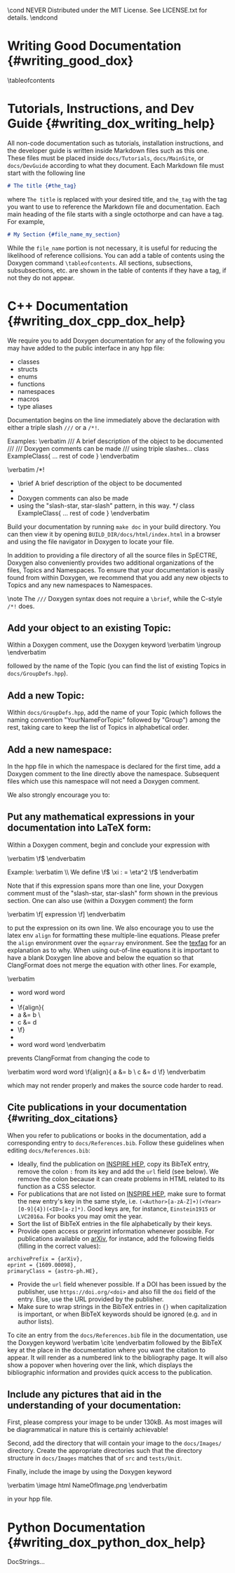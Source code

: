 \cond NEVER
Distributed under the MIT License.
See LICENSE.txt for details.
\endcond
# Writing Good Documentation {#writing_good_dox}

\tableofcontents

# Tutorials, Instructions, and Dev Guide {#writing_dox_writing_help}

All non-code documentation such as tutorials, installation instructions, and
the developer guide is written inside Markdown files such as this one. These
files must be placed inside `docs/Tutorials`, `docs/MainSite`, or
`docs/DevGuide` according to what they document. Each Markdown file must start
with the following line

``` markdown
# The title {#the_tag}
```

where `The title` is replaced with your desired title, and `the_tag` with the
tag you want to use to reference the Markdown file and documentation. Each
main heading of the file starts with a single octothorpe
and can have a tag. For example,

``` markdown
# My Section {#file_name_my_section}
```

While the `file_name` portion is not necessary, it is useful for reducing the
likelihood of reference collisions. You can add a table of contents using the
Doxygen command <code>\\tableofcontents</code>. All sections, subsections,
subsubsections, etc. are shown in the table of contents if they have a tag,
if not they do not appear.

# C++ Documentation {#writing_dox_cpp_dox_help}

We require you to add Doxygen documentation for any of the following
you may have added to the public interface in any hpp file:

+ classes
+ structs
+ enums
+ functions
+ namespaces
+ macros
+ type aliases

Documentation begins on the line immediately above the declaration with
either a triple slash `///` or a `/*!`.

Examples:
\verbatim
/// A brief description of the object to be documented
///
/// Doxygen comments can be made
/// using triple slashes...
class ExampleClass{
  ... rest of code
}
\endverbatim

\verbatim
/*!
 * \brief A brief description of the object to be documented
 *
 * Doxygen comments can also be made
 * using the "slash-star, star-slash" pattern, in this way.
 */
class ExampleClass{
  ... rest of code
}
\endverbatim

Build your documentation by running `make doc` in your build directory.
You can then view it by opening `BUILD_DIR/docs/html/index.html` in a
browser and using the file navigator in Doxygen to locate your file.

In addition to providing a file directory of all the source files in SpECTRE,
Doxygen also conveniently provides two additional organizations of the files,
Topics and Namespaces. To ensure that your documentation is easily found from
within Doxygen, we recommend that you add any new objects to Topics and any
new namespaces to Namespaces.

\note The `///` Doxygen syntax does not require a `\brief`, while the C-style
`/*!` does.

## Add your object to an existing Topic:

Within a Doxygen comment, use the Doxygen keyword
\verbatim
\ingroup
\endverbatim

followed by the name of the Topic (you can find the list of existing Topics in
`docs/GroupDefs.hpp`).

## Add a new Topic:

Within `docs/GroupDefs.hpp`, add the name of your Topic (which follows the
naming convention "YourNameForTopic" followed by "Group") among the rest,
taking care to keep the list of Topics in alphabetical order.

## Add a new namespace:

In the hpp file in which the namespace is declared for the first time,
add a Doxygen comment to the line directly above the namespace. Subsequent
files which use this namespace will not need a Doxygen comment.

We also strongly encourage you to:

## Put any mathematical expressions in your documentation into LaTeX form:

Within a Doxygen comment, begin and conclude your expression with

\verbatim
\f$
\endverbatim

Example:
\verbatim
\\\ We define \f$ \xi : = \eta^2 \f$
\endverbatim

Note that if this expression spans more than one line,
your Doxygen comment must of the "slash-star, star-slash" form shown in the
previous section. One can also use (within a Doxygen comment) the form

\verbatim
\f[ expression \f]
\endverbatim

to put the expression on its own line. We also encourage you to use the latex
env `align` for formatting these multiple-line equations. Please prefer the
`align` environment over the `eqnarray` environment. See the
[texfaq](https://texfaq.org/FAQ-eqnarray) for an explanation as to why. When
using out-of-line equations it is important to have a blank Doxygen line above
and below the equation so that ClangFormat does not merge the equation with
other lines. For example,

\verbatim
 * word word word
 *
 * \f{align}{
 *   a &= b \\
 *   c &= d
 * \f}
 *
 * word word word
\endverbatim

prevents ClangFormat from changing the code to

\verbatim
word word word \f{align}{ a &= b \\ c &= d \f}
\endverbatim

which may not render properly and makes the source code harder to read.

## Cite publications in your documentation {#writing_dox_citations}

When you refer to publications or books in the documentation, add a
corresponding entry to `docs/References.bib`. Follow these guidelines when
editing `docs/References.bib`:

- Ideally, find the publication on [INSPIRE HEP](https://inspirehep.net), copy
its BibTeX entry, remove the colon `:` from its key and add the `url` field (see
below). We remove the colon because it can create problems in HTML related to
its function as a CSS selector.
- For publications that are not listed on [INSPIRE HEP](https://inspirehep.net),
make sure to format the new entry's key in the same style, i.e.
`(<Author>[a-zA-Z]+)(<Year>[0-9]{4})(<ID>[a-z]*)`. Good keys are, for
instance, `Einstein1915` or `LVC2016a`. For books you may omit the year.
- Sort the list of BibTeX entries in the file alphabetically by their keys.
- Provide open access or preprint information whenever possible. For
publications available on [arXiv](https://arxiv.org), for instance, add the
following fields (filling in the correct values):
```
archivePrefix = {arXiv},
eprint = {1609.00098},
primaryClass = {astro-ph.HE},
```
- Provide the `url` field whenever possible. If a DOI has been issued by the
publisher, use `https://doi.org/<doi>` and also fill the `doi` field of the
entry. Else, use the URL provided by the publisher.
- Make sure to wrap strings in the BibTeX entries in `{}` when capitalization is
important, or when BibTeX keywords should be ignored (e.g. `and` in author
lists).

To cite an entry from the `docs/References.bib` file in the documentation, use
the Doxygen keyword
\verbatim
\cite
\endverbatim
followed by the BibTeX key at the place in the documentation where you want the
citation to appear. It will render as a numbered link to the bibliography
page. It will also show a popover when hovering over the link, which displays
the bibliographic information and provides quick access to the publication.

## Include any pictures that aid in the understanding of your documentation:

First, please compress your image to be under 130kB. As most images will be
diagrammatical in nature this is certainly achievable!

Second, add the directory that will contain your image to the `docs/Images/`
directory. Create the appropriate directories such that the directory structure
in `docs/Images` matches that of `src` and `tests/Unit`.

Finally, include the image by using the Doxygen keyword

\verbatim
\image html NameOfImage.png
\endverbatim

in your hpp file.

# Python Documentation {#writing_dox_python_dox_help}

DocStrings...
